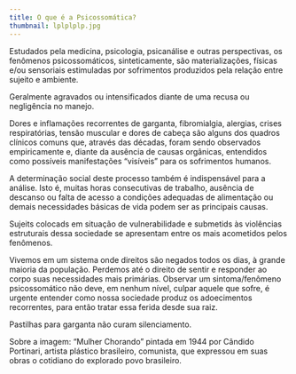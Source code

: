 ```yaml
---
title: O que é a Psicossomática?
thumbnail: lplplplp.jpg
---
```

<!--StartFragment-->

Estudados pela medicina, psicologia, psicanálise e outras perspectivas, os fenômenos psicossomáticos, sinteticamente, são materializações, físicas e/ou sensoriais estimuladas por sofrimentos produzidos pela relação entre sujeito e ambiente. 



Geralmente agravados ou intensificados diante de uma recusa ou negligência no manejo. 



Dores e inflamações recorrentes de garganta, fibromialgia, alergias, crises respiratórias, tensão muscular e dores de cabeça são alguns dos quadros clínicos comuns que, através das décadas, foram sendo observados empiricamente e, diante da ausência de causas orgânicas, entendidos como possíveis manifestações “visíveis” para os sofrimentos humanos. 



A determinação social deste processo também é indispensável para a análise. Isto é, muitas horas consecutivas de trabalho, ausência de descanso ou falta de acesso a condições adequadas de alimentação ou demais necessidades básicas de vida podem ser as principais causas. 

Sujeits colocads em situação de vulnerabilidade e submetids às violências estruturais dessa sociedade se apresentam entre os mais acometidos pelos fenômenos. 



Vivemos em um sistema onde direitos são negados todos os dias, à grande maioria da população. Perdemos até o direito de sentir e responder ao corpo suas necessidades mais primárias. Observar um sintoma/fenômeno psicossomático não deve, em nenhum nível, culpar aquele que sofre, é urgente entender como nossa sociedade produz os adoecimentos recorrentes, para então tratar essa ferida desde sua raiz. 



Pastilhas para garganta não curam silenciamento. 



Sobre a imagem: “Mulher Chorando” pintada em 1944 por Cândido Portinari, artista plástico brasileiro, comunista, que expressou em suas obras o cotidiano do explorado povo brasileiro. 



<!--EndFragment-->